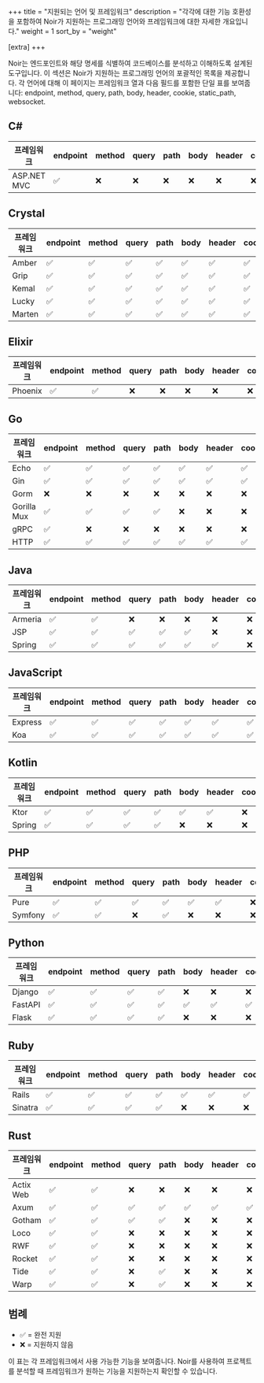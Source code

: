 +++
title = "지원되는 언어 및 프레임워크"
description = "각각에 대한 기능 호환성을 포함하여 Noir가 지원하는 프로그래밍 언어와 프레임워크에 대한 자세한 개요입니다."
weight = 1
sort_by = "weight"

[extra]
+++

Noir는 엔드포인트와 해당 명세를 식별하여 코드베이스를 분석하고 이해하도록 설계된 도구입니다. 이 섹션은 Noir가 지원하는 프로그래밍 언어의 포괄적인 목록을 제공합니다. 각 언어에 대해 이 페이지는 프레임워크 열과 다음 필드를 포함한 단일 표를 보여줍니다: endpoint, method, query, path, body, header, cookie, static_path, websocket.

## C#

| 프레임워크 | endpoint | method | query | path | body | header | cookie | static_path | websocket |
|-----------|----------|--------|-------|------|------|--------|--------|-------------|-----------|
| ASP.NET MVC | ✅ | ❌ | ❌ | ❌ | ❌ | ❌ | ❌ | ❌ | ❌ |

## Crystal

| 프레임워크 | endpoint | method | query | path | body | header | cookie | static_path | websocket |
|-----------|----------|--------|-------|------|------|--------|--------|-------------|-----------|
| Amber | ✅ | ✅ | ✅ | ✅ | ✅ | ✅ | ✅ | ✅ | ✅ |
| Grip | ✅ | ✅ | ✅ | ✅ | ✅ | ✅ | ✅ | ❌ | ✅ |
| Kemal | ✅ | ✅ | ✅ | ✅ | ✅ | ✅ | ✅ | ✅ | ❌ |
| Lucky | ✅ | ✅ | ✅ | ✅ | ✅ | ✅ | ✅ | ✅ | ❌ |
| Marten | ✅ | ✅ | ✅ | ✅ | ✅ | ✅ | ✅ | ✅ | ❌ |

## Elixir

| 프레임워크 | endpoint | method | query | path | body | header | cookie | static_path | websocket |
|-----------|----------|--------|-------|------|------|--------|--------|-------------|-----------|
| Phoenix | ✅ | ✅ | ❌ | ❌ | ❌ | ❌ | ❌ | ❌ | ✅ |

## Go

| 프레임워크 | endpoint | method | query | path | body | header | cookie | static_path | websocket |
|-----------|----------|--------|-------|------|------|--------|--------|-------------|-----------|
| Echo | ✅ | ✅ | ✅ | ✅ | ✅ | ✅ | ✅ | ❌ | ❌ |
| Gin | ✅ | ✅ | ✅ | ✅ | ✅ | ✅ | ✅ | ❌ | ❌ |
| Gorm | ❌ | ❌ | ❌ | ❌ | ❌ | ❌ | ❌ | ❌ | ❌ |
| Gorilla Mux | ✅ | ✅ | ✅ | ✅ | ❌ | ❌ | ❌ | ❌ | ❌ |
| gRPC | ✅ | ❌ | ❌ | ❌ | ❌ | ❌ | ❌ | ❌ | ❌ |
| HTTP | ✅ | ✅ | ✅ | ✅ | ✅ | ✅ | ✅ | ❌ | ❌ |

## Java

| 프레임워크 | endpoint | method | query | path | body | header | cookie | static_path | websocket |
|-----------|----------|--------|-------|------|------|--------|--------|-------------|-----------|
| Armeria | ✅ | ✅ | ❌ | ❌ | ❌ | ❌ | ❌ | ❌ | ❌ |
| JSP | ✅ | ✅ | ✅ | ✅ | ✅ | ❌ | ❌ | ✅ | ❌ |
| Spring | ✅ | ✅ | ✅ | ✅ | ✅ | ✅ | ❌ | ❌ | ❌ |

## JavaScript

| 프레임워크 | endpoint | method | query | path | body | header | cookie | static_path | websocket |
|-----------|----------|--------|-------|------|------|--------|--------|-------------|-----------|
| Express | ✅ | ✅ | ✅ | ✅ | ✅ | ✅ | ✅ | ✅ | ❌ |
| Koa | ✅ | ✅ | ✅ | ✅ | ✅ | ✅ | ✅ | ❌ | ❌ |

## Kotlin

| 프레임워크 | endpoint | method | query | path | body | header | cookie | static_path | websocket |
|-----------|----------|--------|-------|------|------|--------|--------|-------------|-----------|
| Ktor | ✅ | ✅ | ✅ | ✅ | ✅ | ✅ | ❌ | ❌ | ❌ |
| Spring | ✅ | ✅ | ✅ | ✅ | ❌ | ❌ | ❌ | ❌ | ❌ |

## PHP

| 프레임워크 | endpoint | method | query | path | body | header | cookie | static_path | websocket |
|-----------|----------|--------|-------|------|------|--------|--------|-------------|-----------|
| Pure | ✅ | ✅ | ✅ | ✅ | ✅ | ✅ | ❌ | ✅ | ❌ |
| Symfony | ✅ | ✅ | ❌ | ✅ | ❌ | ❌ | ❌ | ❌ | ❌ |

## Python

| 프레임워크 | endpoint | method | query | path | body | header | cookie | static_path | websocket |
|-----------|----------|--------|-------|------|------|--------|--------|-------------|-----------|
| Django | ✅ | ✅ | ✅ | ✅ | ❌ | ❌ | ❌ | ✅ | ❌ |
| FastAPI | ✅ | ✅ | ✅ | ✅ | ✅ | ✅ | ✅ | ✅ | ❌ |
| Flask | ✅ | ✅ | ✅ | ✅ | ❌ | ❌ | ❌ | ✅ | ❌ |

## Ruby

| 프레임워크 | endpoint | method | query | path | body | header | cookie | static_path | websocket |
|-----------|----------|--------|-------|------|------|--------|--------|-------------|-----------|
| Rails | ✅ | ✅ | ✅ | ✅ | ✅ | ✅ | ✅ | ✅ | ❌ |
| Sinatra | ✅ | ✅ | ✅ | ✅ | ❌ | ❌ | ❌ | ❌ | ❌ |

## Rust

| 프레임워크 | endpoint | method | query | path | body | header | cookie | static_path | websocket |
|-----------|----------|--------|-------|------|------|--------|--------|-------------|-----------|
| Actix Web | ✅ | ✅ | ❌ | ❌ | ❌ | ❌ | ❌ | ❌ | ❌ |
| Axum | ✅ | ✅ | ✅ | ✅ | ✅ | ✅ | ✅ | ❌ | ❌ |
| Gotham | ✅ | ✅ | ✅ | ✅ | ❌ | ❌ | ❌ | ❌ | ❌ |
| Loco | ✅ | ✅ | ❌ | ❌ | ❌ | ❌ | ❌ | ❌ | ❌ |
| RWF | ✅ | ✅ | ❌ | ❌ | ❌ | ❌ | ❌ | ❌ | ❌ |
| Rocket | ✅ | ✅ | ❌ | ❌ | ❌ | ❌ | ❌ | ❌ | ❌ |
| Tide | ✅ | ✅ | ❌ | ✅ | ❌ | ❌ | ❌ | ❌ | ❌ |
| Warp | ✅ | ✅ | ❌ | ✅ | ❌ | ❌ | ❌ | ❌ | ❌ |

## 범례

* ✅ = 완전 지원
* ❌ = 지원하지 않음

이 표는 각 프레임워크에서 사용 가능한 기능을 보여줍니다. Noir를 사용하여 프로젝트를 분석할 때 프레임워크가 원하는 기능을 지원하는지 확인할 수 있습니다.
